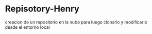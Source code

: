 # Repisotory-Henry
creacion de un repositorio en la nube para luego clonarlo y modificarlo desde el entorno local 
